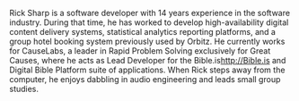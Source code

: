﻿---
name: Rick Sharp
description: Development Lead, CauseLabs 
picture: rick_sharp.jpg
twitter: handle
---

Rick Sharp is a software developer with 14 years experience in the software industry. During that time, he has worked to develop high-availability digital content delivery systems, statistical analytics reporting platforms, and a group hotel booking system previously used by Orbitz. He currently works for CauseLabs, a leader in Rapid Problem Solving exclusively for Great Causes, where he acts as Lead Developer for the Bible.is<http://Bible.is> and Digital Bible Platform suite of applications. When Rick steps away from the computer, he enjoys dabbling in audio engineering and leads small group studies.
